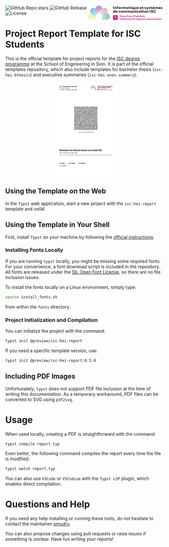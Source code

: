 <p align="right">
    <img src="https://github.com/ISC-HEI/isc_logos/blob/4f8d335f7f4b99d3d83ee579ef334c201a15166a/ISC%20Logo%20inline%20v1.png?raw=true" align="right" alt="ISC Logo" height="50"/>
</p>

![GitHub Repo stars](https://img.shields.io/github/stars/ISC-HEI/isc-hei-report)
![GitHub Release](https://img.shields.io/github/v/release/ISC-HEI/isc-hei-report?include_prereleases)
![License](https://img.shields.io/badge/license-MIT-brightgreen")

# Project Report Template for ISC Students

This is the official template for project reports for the [ISC degree programme](https://isc.hevs.ch/) at the School of Engineering in Sion. It is part of the official templates repository, which also include templates for bachelor thesis (`isc-hei-bthesis`) and executive summaries (`isc-hei-exec-summary`).

<p align="center">
  <a href="https://github.com/ISC-HEI/isc-hei-student-templates/blob/ad7ebe178126b2910e3a0e2ba1b1929cf24e47f3/examples/report.pdf?raw=true"><img src="report_thumb.png" alt="Report" height="300"></a>
</p>

## Using the Template on the Web

In the `Typst` web application, start a new project with the `isc-hei-report` template and voilà!

## Using the Template in Your Shell

First, install `Typst` on your machine by following the [official instructions](https://github.com/typst/typst).

### Installing Fonts Locally

If you are running `typst` locally, you might be missing some required fonts. For your convenience, a font download script is included in the repository. All fonts are released under the [SIL Open Font License](https://openfontlicense.org/), so there are no file inclusion issues.

To install the fonts locally on a Linux environment, simply type:

```bash
source install_fonts.sh
```

from within the `fonts` directory.

### Project Initialization and Compilation

You can initialize the project with the command:

```bash
typst init @preview/isc-hei-report
```

If you need a specific template version, use:

```bash
typst init @preview/isc-hei-report:0.5.0
```

## Including PDF Images

Unfortunately, `typst` does not support PDF file inclusion at the time of writing this documentation. As a temporary workaround, PDF files can be converted to SVG using `pdf2svg`.

# Usage

When used locally, creating a PDF is straightforward with the command:

```bash
typst compile report.typ
```

Even better, the following command compiles the report every time the file is modified:

```bash
typst watch report.typ
```

You can also use `VSCode` or `VSCodium` with the `Typst LSP` plugin, which enables direct compilation.

# Questions and Help

If you need any help installing or running these tools, do not hesitate to contact the maintainer [pmudry](https://github.com/pmudry).

You can also propose changes using pull requests or raise issues if something is unclear. Have fun writing your reports!
